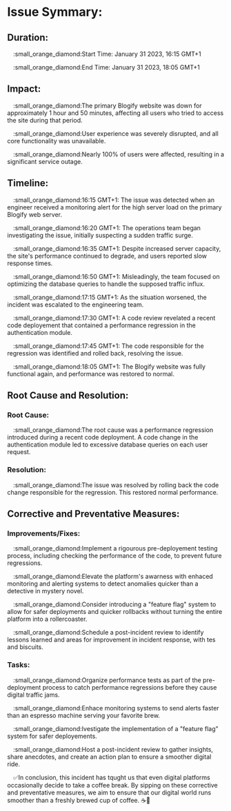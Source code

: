 <h1>Issue Symmary:</h1>
<h2>Duration:</h2>
<p>&emsp;:small_orange_diamond:Start Time: January 31 2023, 16:15 GMT+1</p>
<p>&emsp;:small_orange_diamond:End Time: January 31 2023, 18:05 GMT+1</p>
<h2>Impact:</h2>
<p>&emsp;:small_orange_diamond:The primary Blogify website was down for approximately 1 hour and 50 minutes, affecting all users who tried to access the site during that period.</p>
<p>&emsp;:small_orange_diamond:User experience was severely disrupted, and all core functionality was unavailable.</p>
<p>&emsp;:small_orange_diamond:Nearly 100% of users were affected, resulting in a significant service outage.</p>
<!--<img src="https://media.tenor.com/cqLg5rGWrmQAAAAC/anger-annoyed.gif" alt="Nooo"/>-->
<h2>Timeline:</h2>
<p>&emsp;:small_orange_diamond:16:15 GMT+1: The issue was detected when an engineer received a monitoring alert for the high server load on the primary Blogify web server.</p>
<p>&emsp;:small_orange_diamond:16:20 GMT+1: The operations team began investigating the issue, initially suspecting a sudden traffic surge.</p>
<p>&emsp;:small_orange_diamond:16:35 GMT+1: Despite increased server capacity, the site's performance continued to degrade, and users reported slow response times.</p>
<p>&emsp;:small_orange_diamond:16:50 GMT+1: Misleadingly, the team focused on optimizing the database queries to handle the supposed traffic influx.</p>
<p>&emsp;:small_orange_diamond:17:15 GMT+1: As the situation worsened, the incident was escalated to the engineering team.</p>
<p>&emsp;:small_orange_diamond:17:30 GMT+1: A code review revelated a recent code deployement that contained a performance regression in the authentication module.</p>
<p>&emsp;:small_orange_diamond:17:45 GMT+1: The code responsible for the regression was identified and rolled back, resolving the issue.</p>
<p>&emsp;:small_orange_diamond:18:05 GMT+1: The Blogify website was fully functional again, and performance was restored to normal.</p>
<!--<p align="center"><img src="https://media.tenor.com/8tgG_KyJqqwAAAAi/happy-happy-happy-happy.gif" alt="YAAAY" style="margin-right: 20px;"/><img src="https://media.tenor.com/VwNl8_HURpsAAAAC/summer-break.gif" alt="YES"/>
</p>-->
<h2>Root Cause and Resolution:</h2>
<h3>Root Cause:</h3>
<p>&emsp;:small_orange_diamond:The root cause was a performance regression introduced during a recent code deployment. A code change in the authentication module led to excessive database queries on each user request.</p>
<h3>Resolution:</h3>
<p>&emsp;:small_orange_diamond:The issue was resolved by rolling back the code change responsible for the regression. This restored normal performance.

<h2>Corrective and Preventative Measures:</h2>
<h3>Improvements/Fixes:</h3>
<p>&emsp;:small_orange_diamond:Implement a rigourous pre-deployement testing process, including checking the performance of the code, to prevent future regressions.</p>
<p>&emsp;:small_orange_diamond:Elevate the platform's awarness with enhaced monitoring and alerting systems to detect anomalies quicker than a detective in mystery novel.</p>
<p>&emsp;:small_orange_diamond:Consider introducing a "feature flag" system to allow for safer deployments and quicker rollbacks without turning the entire platform into a rollercoaster.</p>
<p>&emsp;:small_orange_diamond:Schedule a post-incident review to identify lessons learned and areas for improvement in incident response, with tes and biscuits.</p>
<h3>Tasks:</h3>
<p>&emsp;:small_orange_diamond:Organize performance tests as part of the pre-deployment process to catch performance regressions before they cause digital traffic jams.</p>
<p>&emsp;:small_orange_diamond:Enhace monitoring systems to send alerts faster than an espresso machine serving your favorite brew.</p>
<p>&emsp;:small_orange_diamond:Ivestigate the implementation of a "feature flag" system for safer deployements.</p>
<p>&emsp;:small_orange_diamond:Host a post-incident review to gather insights, share anecdotes, and create an action plan to ensure a smoother digital ride.</p>

&emsp;:white_check_mark:In conclusion, this incident has tqught us that even digital platforms occasionally decide to take a coffee break. By sipping on these corrective and preventative measures, we aim to ensure that our digital world runs smoother than a freshly brewed cup of coffee. ☕:rocket:
